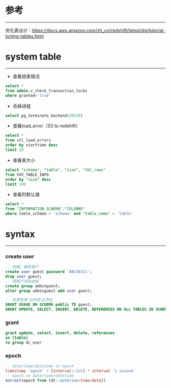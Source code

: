 # 参考
-----
优化表设计：https://docs.aws.amazon.com/zh_cn/redshift/latest/dg/tutorial-tuning-tables.html

# system table
-----

* 查看锁表情况

```sql
select *
from admin.v_check_transaction_locks
where granted='true'
```

* 杀掉进程

```sql
select pg_terminate_backend(28520)
```

* 查看load_error（S3 to redshift）

```sql
select *
from stl_load_errors
order by starttime desc
limit 10
```

* 查看表大小

```sql
select "schema", "table", "size", "tbl_rows"
from SVV_TABLE_INFO
order by "size" desc
limit 100
```

* 查看列默认值

```sql
select *
from "INFORMATION_SCHEMA"."COLUMNS"
where table_schema = 'schema' and "table_name" = 'table'
```

# syntax
-----

### create user

```sql
-- 创建、删除用户
create user guest password 'ABCd4321';
drop user guest;
-- 把用户添加进组
create group adminguest;
alter group adminguest add user guest;

-- 给表权限 USAGE必须给
GRANT USAGE ON SCHEMA public TO guest;
GRANT UPDATE, SELECT, INSERT, DELETE, REFERENCES ON ALL TABLES IN SCHEMA public TO guest;
```

### grant

```sql
grant update, select, insert, delete, references
on [table]
to group dc_user
```

### epoch

```sql
-- date/time/datetime to epoch
timestamp 'epoch' + [interval::int] * interval '1 second'
-- epoch to date/time/datetime
extract(epoch from [dt::datetime/time/date])
```
